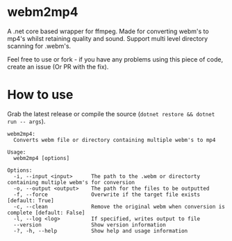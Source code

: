 # webm2mp4
A .net core based wrapper for ffmpeg. Made for converting webm's to mp4's whilst retaining quality and sound. Support multi level directory scanning for .webm's.

Feel free to use or fork - if you have any problems using this piece of code, create an issue (Or PR with the fix).

# How to use
Grab the latest release or compile the source (`dotnet restore && dotnet run -- args`).

```
webm2mp4:
  Converts webm file or directory containing multiple webm's to mp4

Usage:
  webm2mp4 [options]

Options:
  -i, --input <input>      The path to the .webm or directorty containing multiple webm's for conversion
  -o, --output <output>    The path for the files to be outputted
  -f, --force              Overwrite if the target file exists [default: True]
  -c, --clean              Remove the original webm when conversion is complete [default: False]
  -l, --log <log>          If specified, writes output to file
  --version                Show version information
  -?, -h, --help           Show help and usage information
```